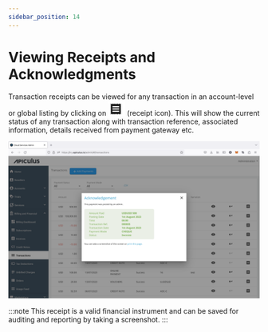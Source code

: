 ```yaml
---
sidebar_position: 14
---
```

# Viewing Receipts and Acknowledgments

Transaction receipts can be viewed for any transaction in an account-level or global listing by clicking on ![Receipt](img/Receipt.png) (receipt icon). This will show the current status of any transaction along with transaction reference, associated information, details received from payment gateway etc.

![Viewing Receipts and Acknowledgments](img/ViewingReceiptsandAcknowledgments.png)

:::note
This receipt is a valid financial instrument and can be saved for auditing and reporting by taking a screenshot.
:::



